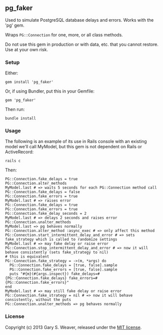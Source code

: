 ## pg_faker

Used to simulate PostgreSQL database delays and errors. Works with the 'pg' gem.

Wraps `PG::Connection` for one, more, or all class methods.

Do not use this gem in production or with data, etc. that you cannot restore. Use at your own risk.

### Setup

Either:

    gem install 'pg_faker'

Or, if using Bundler, put this in your Gemfile:

    gem 'pg_faker'

Then run:

    bundle install

### Usage

The following is an example of its use in Rails console with an existing model we'll call MyModel, but this gem is not dependent on Rails or ActiveRecord:

    rails c

Then:

    PG::Connection.fake_delays = true
    PG::Connection.alter_methods
    MyModel.last # => waits 5 seconds for each PG::Connection method call
    PG::Connection.fake_delays = false
    PG::Connection.fake_errors = true
    MyModel.last # => raises error
    PG::Connection.fake_delays = true
    PG::Connection.fake_errors = true
    PG::Connection.fake_delay_seconds = 2
    MyModel.last # => delays 2 seconds and raises error
    PG::Connection.unalter_methods
    MyModel.last => pg behaves normally
    PG::Connection.alter_method :async_exec # => only affect this method
    PG::Connection.start_intermittent_delay_and_error # => sets fake_strategy which is called to randomize settings
    MyModel.last # => may fake delay or raise error
    PG::Connection.stop_intermittent_delay_and_error # => now it will behave consistently (sets fake_strategy to nil)
    # this is equivalent
    PG::Connection.fake_strategy = ->(m, *args) do
      PG::Connection.fake_delays = [true, false].sample
      PG::Connection.fake_errors = [true, false].sample
      puts "#{m}(#{args.inspect}) fake_delays=#{PG::Connection.fake_delays} fake_errors=#{PG::Connection.fake_errors}"
    end
    MyModel.last # => may still fake delay or raise error
    PG::Connection.fake_strategy = nil # => now it will behave consistently, without the puts
    PG::Connection.unalter_methods => pg behaves normally 

### License

Copyright (c) 2013 Gary S. Weaver, released under the [MIT license][lic].

[lic]: http://github.com/garysweaver/pg_faker/blob/master/LICENSE
